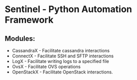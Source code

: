 # Sentinel - Python Automation Framework

## Modules:
* CassandraX - Facilitate cassandra interactions
* ConnectX - Facilitate SSH and SFTP interactions
* LogX - Facilitate writing logs to a specified file
* OvsX - Facilitate OVS operations
* OpenStackX - Facilitate OpenStack interactions.

